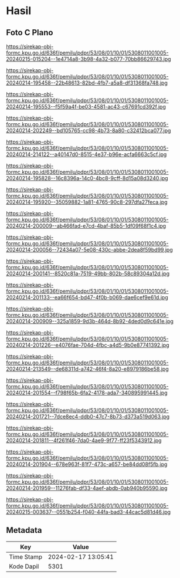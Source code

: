 # Hasil

## Foto C Plano

https://sirekap-obj-formc.kpu.go.id/636f/pemilu/pdpr/53/08/01/10/01/5308011001005-20240215-015204--1e4714a8-3b98-4a32-b077-70bb86629743.jpg

https://sirekap-obj-formc.kpu.go.id/636f/pemilu/pdpr/53/08/01/10/01/5308011001005-20240214-195458--22b48613-82bd-4fb7-a5a8-df31368fa748.jpg

https://sirekap-obj-formc.kpu.go.id/636f/pemilu/pdpr/53/08/01/10/01/5308011001005-20240214-195553--f5f59a4f-be03-4581-ac43-c67691cd392f.jpg

https://sirekap-obj-formc.kpu.go.id/636f/pemilu/pdpr/53/08/01/10/01/5308011001005-20240214-202249--bd105765-cc98-4b73-8a80-c32412bca077.jpg

https://sirekap-obj-formc.kpu.go.id/636f/pemilu/pdpr/53/08/01/10/01/5308011001005-20240214-214122--a40147d0-8515-4e37-b96e-acfa6663c5cf.jpg

https://sirekap-obj-formc.kpu.go.id/636f/pemilu/pdpr/53/08/01/10/01/5308011001005-20240214-195828--16c8396a-14c0-4bc8-9cff-8d15a08d3240.jpg

https://sirekap-obj-formc.kpu.go.id/636f/pemilu/pdpr/53/08/01/10/01/5308011001005-20240214-195920--35059882-1a81-4765-90c8-297dfa27feca.jpg

https://sirekap-obj-formc.kpu.go.id/636f/pemilu/pdpr/53/08/01/10/01/5308011001005-20240214-200009--ab466fad-e7cd-4baf-85b5-1df09f68f1c4.jpg

https://sirekap-obj-formc.kpu.go.id/636f/pemilu/pdpr/53/08/01/10/01/5308011001005-20240214-200056--72434a07-5e08-430c-abbe-2dea8f59bd99.jpg

https://sirekap-obj-formc.kpu.go.id/636f/pemilu/pdpr/53/08/01/10/01/5308011001005-20240214-200141--8520c81a-7519-49bb-802b-58c89304a12d.jpg

https://sirekap-obj-formc.kpu.go.id/636f/pemilu/pdpr/53/08/01/10/01/5308011001005-20240214-201133--ea66f654-bd47-4f0b-b069-dae6cef9e61d.jpg

https://sirekap-obj-formc.kpu.go.id/636f/pemilu/pdpr/53/08/01/10/01/5308011001005-20240214-200909--325a1859-9d3b-464d-8b92-4ded0d9c641e.jpg

https://sirekap-obj-formc.kpu.go.id/636f/pemilu/pdpr/53/08/01/10/01/5308011001005-20240214-201226--e4076fae-704d-4fbc-a4d5-9b0e87741392.jpg

https://sirekap-obj-formc.kpu.go.id/636f/pemilu/pdpr/53/08/01/10/01/5308011001005-20240214-213549--de68311d-a742-46f4-8a20-e8979186be58.jpg

https://sirekap-obj-formc.kpu.go.id/636f/pemilu/pdpr/53/08/01/10/01/5308011001005-20240214-201554--f798f65b-6fa2-4178-ada7-340895991445.jpg

https://sirekap-obj-formc.kpu.go.id/636f/pemilu/pdpr/53/08/01/10/01/5308011001005-20240214-201721--7dce8ec4-ddb0-47c7-8b73-d373a519d063.jpg

https://sirekap-obj-formc.kpu.go.id/636f/pemilu/pdpr/53/08/01/10/01/5308011001005-20240214-201811--4f261f46-7da0-4ae9-9f77-ff23f5343912.jpg

https://sirekap-obj-formc.kpu.go.id/636f/pemilu/pdpr/53/08/01/10/01/5308011001005-20240214-201904--678e963f-81f7-473c-a657-be84dd08f5fb.jpg

https://sirekap-obj-formc.kpu.go.id/636f/pemilu/pdpr/53/08/01/10/01/5308011001005-20240214-201959--11276fab-df33-4aef-abdb-0ab940b95590.jpg

https://sirekap-obj-formc.kpu.go.id/636f/pemilu/pdpr/53/08/01/10/01/5308011001005-20240215-003637--0551b254-f040-44fa-bad3-44cac5d81d46.jpg


## Metadata

| Key        | Value               |
| ---------- | ------------------- |
| Time Stamp | 2024-02-17 13:05:41 |
| Kode Dapil | 5301                |



